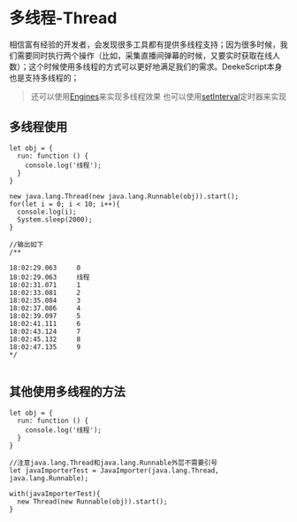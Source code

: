 # 多线程-Thread

相信富有经验的开发者，会发现很多工具都有提供多线程支持；因为很多时候，我们需要同时执行两个操作（比如，采集直播间弹幕的时候，又要实时获取在线人数）；这个时候使用多线程的方式可以更好地满足我们的需求。DeekeScript本身也是支持多线程的；

> 还可以使用[Engines](./engines/engines.md)来实现多线程效果
> 也可以使用[setInterval](../base/timer/timer.md)定时器来实现


## 多线程使用

```
let obj = {
  run: function () {
    console.log('线程');
  } 
}

new java.lang.Thread(new java.lang.Runnable(obj)).start();
for(let i = 0; i < 10; i++){
  console.log(i);
  System.sleep(2000);
}

//输出如下
/**

18:02:29.063     0
18:02:29.063     线程
18:02:31.071     1
18:02:33.081     2
18:02:35.084     3
18:02:37.086     4
18:02:39.097     5
18:02:41.111     6
18:02:43.124     7
18:02:45.132     8
18:02:47.135     9
*/
            
```

## 其他使用多线程的方法

```
let obj = {
  run: function () {
    console.log('线程');
  }
}

//注意java.lang.Thread和java.lang.Runnable外层不需要引号
let javaImporterTest = JavaImporter(java.lang.Thread, java.lang.Runnable);

with(javaImporterTest){
  new Thread(new Runnable(obj)).start();
}
```
